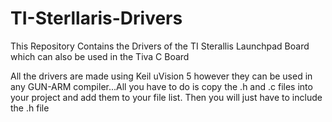 # TI-Sterllaris-Drivers
This Repository Contains the Drivers of the TI Sterallis Launchpad Board which can also be used in the Tiva C Board 

All the drivers are made using Keil uVision 5 however they can be used in any GUN-ARM compiler...All you have to do is copy the .h and .c files into your project and add them to your file list.
Then you will just have to include the .h file
